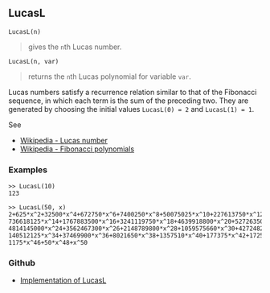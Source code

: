 ## LucasL

```
LucasL(n)
```

> gives the `n`th Lucas number.

```
LucasL(n, var)
```

> returns the `n`th Lucas polynomial for variable `var`.

Lucas numbers satisfy a recurrence relation similar to that of the Fibonacci sequence, in which each term is the sum of the preceding two. They are generated by choosing the initial values `LucasL(0) = 2` and `LucasL(1) = 1`.

See
* [Wikipedia - Lucas number](https://en.wikipedia.org/wiki/Lucas_number)
* [Wikipedia - Fibonacci polynomials](https://en.wikipedia.org/wiki/Fibonacci_polynomials)

### Examples

```
>> LucasL(10)
123

>> LucasL(50, x) 
2+625*x^2+32500*x^4+672750*x^6+7400250*x^8+50075025*x^10+227613750*x^12+  
736618125*x^14+1767883500*x^16+3241119750*x^18+4639918800*x^20+5272635000*x^22+  
4814145000*x^24+3562467300*x^26+2148789800*x^28+1059575660*x^30+427248250*x^32+ 
140512125*x^34+37469900*x^36+8021650*x^38+1357510*x^40+177375*x^42+17250*x^44+ 
1175*x^46+50*x^48+x^50
```

### Github

* [Implementation of LucasL](https://github.com/axkr/symja_android_library/blob/master/symja_android_library/matheclipse-core/src/main/java/org/matheclipse/core/builtin/NumberTheory.java#L3141) 
